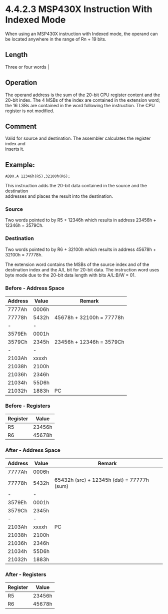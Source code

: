 # 4.4.2.3 MSP430X Instruction With Indexed Mode

When using an MSP430X instruction with Indexed mode, the operand can be located anywhere in the range of Rn + 19 bits.

## Length

Three or four words                                                                                                                                                                                                                                          |

## Operation

The operand address is the sum of the 20-bit CPU register content and the 20-bit index. The 4 MSBs of the index are contained in the extension word; the 16 LSBs are contained in the word following the instruction. The CPU register is not modified.

## Comment

Valid for source and destination. The assembler calculates the register index and<br>inserts it.

## Example:

`ADDX.A 12346h(R5),32100h(R6);`

This instruction adds the 20-bit data contained in the source and the destination<br>addresses and places the result into the destination.

### Source

Two words pointed to by R5 + 12346h which results in address 23456h + 12346h = 3579Ch.

### Destination

Two words pointed to by R6 + 32100h which results in address 45678h + 32100h = 77778h.

The extension word contains the MSBs of the source index and of the destination index and the A/L bit for 20-bit data. The instruction word uses byte mode due to the 20-bit data length with bits A/L:B/W = 01.

### Before - Address Space

| Address | Value | Remark                   |
| ------- | ----- | -----------------------  |
| 7777Ah  | 0006h |                          |
| 77778h  | 5432h | 45678h + 32100h = 77778h |
| -       | -     |                          |
| 3579Eh  | 0001h |                          |
| 3579Ch  | 2345h | 23456h + 12346h = 3579Ch |
| -       | -     |                          |
| 2103Ah  | xxxxh |                          |
| 21038h  | 2100h |                          |
| 21036h  | 2346h |                          |
| 21034h  | 55D6h |                          |
| 21032h  | 1883h | PC                       |

### Before - Registers

| Register | Value  |
| -------- | ------ |
| R5       | 23456h |
| R6       | 45678h |

### After - Address Space

| Address | Value | Remark                                       |
| ------- | ----- | -------------------------------------------- |
| 7777Ah  | 0006h |                                              |
| 77778h  | 5432h |   65432h (src) + 12345h (dst) = 77777h (sum) |
| -       | -     |                                              |
| 3579Eh  | 0001h |                                              |
| 3579Ch  | 2345h |                                              |
| -       | -     |                                              |
| 2103Ah  | xxxxh | PC                                           |
| 21038h  | 2100h |                                              |
| 21036h  | 2346h |                                              |
| 21034h  | 55D6h |                                              |
| 21032h  | 1883h |                                              |

### After - Registers

| Register | Value  |
| -------- | ------ |
| R5       | 23456h |
| R6       | 45678h |
